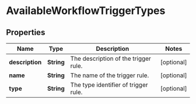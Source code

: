 # AvailableWorkflowTriggerTypes

## Properties
Name | Type | Description | Notes
------------ | ------------- | ------------- | -------------
**description** | **String** | The description of the trigger rule. |  [optional]
**name** | **String** | The name of the trigger rule. |  [optional]
**type** | **String** | The type identifier of trigger rule. |  [optional]
